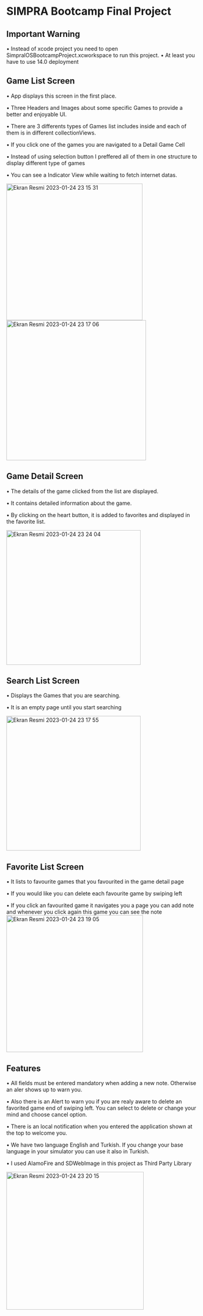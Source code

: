 # SIMPRA Bootcamp Final Project

## Important Warning
• Instead of xcode project you need to open SimpraIOSBootcampProject.xcworkspace to run this project.
• At least you have to use 14.0 deployment

## Game List Screen
• App displays this screen in the first place.

• Three Headers and Images about some specific Games to provide a better and enjoyable UI.

• There are 3 differents types of Games list includes inside and each of them is in different collectionViews.

• If you click one of the games you are navigated to a Detail Game Cell

• Instead of using selection button I preffered all of them in one structure to display different type of games

• You can see a Indicator View while waiting to fetch internet datas.

<img width="356" alt="Ekran Resmi 2023-01-24 23 15 31" src="https://user-images.githubusercontent.com/116461079/214401453-f0fad8fa-b592-417d-8df7-82b9bd9d3007.png">
<img width="365" alt="Ekran Resmi 2023-01-24 23 17 06" src="https://user-images.githubusercontent.com/116461079/214401514-bbaa3ec5-4fbd-44a2-b1ce-6aa6691fa3aa.png">

## Game Detail Screen

• The details of the game clicked from the list are displayed.

• It contains detailed information about the game.

• By clicking on the heart button, it is added to favorites and displayed in the favorite list.

<img width="351" alt="Ekran Resmi 2023-01-24 23 24 04" src="https://user-images.githubusercontent.com/116461079/214401703-f10336f4-05f0-4408-b12f-b0013f35c9bc.png">

## Search List Screen
• Displays the Games that you are searching.

• It is an empty page until you start searching

<img width="351" alt="Ekran Resmi 2023-01-24 23 17 55" src="https://user-images.githubusercontent.com/116461079/214401778-b24af58c-4eb8-40ef-9cce-0a38cd1f178b.png">

## Favorite List Screen 

• It lists to favourite games that you favourited in the game detail page

• If you would like you can delete each favourite game by swiping left 

• If you click an favourited game it navigates you a page you can add note and whenever you click again this game you can see the note
<img width="357" alt="Ekran Resmi 2023-01-24 23 19 05" src="https://user-images.githubusercontent.com/116461079/214402700-dbcde0cd-afb4-4505-b715-17ef12e853f6.png">

## Features
• All fields must be entered mandatory when adding a new note. Otherwise an aler shows up to warn you.

• Also there is an Alert to warn you if you are realy aware to delete an favorited game end of swiping left. You can select to delete or change your mind and choose cancel option.

• There is an local notification when you entered the application shown at the top to welcome you.

• We have two language English and Turkish. If you change your base language in your simulator you can use it also in Turkish.

• I used AlamoFire and SDWebImage in this project as Third Party Library


<img width="359" alt="Ekran Resmi 2023-01-24 23 20 15" src="https://user-images.githubusercontent.com/116461079/214403002-9316715c-8b00-42c2-9ed2-af50a341b0aa.png">
